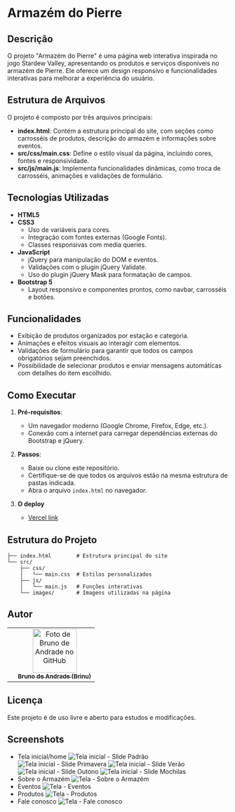 # Armazém do Pierre

## Descrição
O projeto "Armazém do Pierre" é uma página web interativa inspirada no jogo Stardew Valley, apresentando os produtos e serviços disponíveis no armazém de Pierre. Ele oferece um design responsivo e funcionalidades interativas para melhorar a experiência do usuário.

## Estrutura de Arquivos
O projeto é composto por três arquivos principais:

- **index.html**: Contém a estrutura principal do site, com seções como carrosséis de produtos, descrição do armazém e informações sobre eventos.
- **src/css/main.css**: Define o estilo visual da página, incluindo cores, fontes e responsividade.
- **src/js/main.js**: Implementa funcionalidades dinâmicas, como troca de carrosséis, animações e validações de formulário.

## Tecnologias Utilizadas
- **HTML5**
- **CSS3**
  - Uso de variáveis para cores.
  - Integração com fontes externas (Google Fonts).
  - Classes responsivas com media queries.
- **JavaScript**
  - jQuery para manipulação do DOM e eventos.
  - Validações com o plugin jQuery Validate.
  - Uso do plugin jQuery Mask para formatação de campos.
- **Bootstrap 5**
  - Layout responsivo e componentes prontos, como navbar, carrosséis e botões.

## Funcionalidades
- Exibição de produtos organizados por estação e categoria.
- Animações e efeitos visuais ao interagir com elementos.
- Validações de formulário para garantir que todos os campos obrigatórios sejam preenchidos.
- Possibilidade de selecionar produtos e enviar mensagens automáticas com detalhes do item escolhido.

## Como Executar
1. **Pré-requisitos**:
   - Um navegador moderno (Google Chrome, Firefox, Edge, etc.).
   - Conexão com a internet para carregar dependências externas do Bootstrap e jQuery.

2. **Passos**:
   - Baixe ou clone este repositório.
   - Certifique-se de que todos os arquivos estão na mesma estrutura de pastas indicada.
   - Abra o arquivo `index.html` no navegador.
3. **O deploy**
   - [Vercel link](https://armazem-do-pierre.vercel.app/)

## Estrutura do Projeto
```plaintext
├── index.html        # Estrutura principal do site
└── src/
    ├── css/
    │   └── main.css  # Estilos personalizados
    ├── js/
    │   └── main.js   # Funções interativas
    └── images/       # Imagens utilizadas na página
```

## Autor
  <table>
    <th>
      <td align="center">
        <a href="http://github.com/BrunoAndradeDinis">
          <img src="https://avatars.githubusercontent.com/u/55500337?v=4" width="100px;" alt="Foto de Bruno de Andrade no GitHub"/><br>
          <sub>
            <b>Bruno de Andrade (Brinu)</b>
          </sub>
        </a>
      </td>
    </th>
  </table>

## Licença
Este projeto é de uso livre e aberto para estudos e modificações.

## Screenshots
- Tela inicial/home
![Tela inicial - Slide Padrão](./src/images/prints/image.png)
![Tela inicial - Slide Primavera](./src/images/prints/image-1.png)
![Tela inicial - Slide Verão](./src/images/prints/image-2.png)
![Tela inicial - Slide Outono](./src/images/prints/image-3.png)
![Tela inicial - Slide Mochilas](./src/images/prints/image-4.png)
- Sobre o Armazém
![Tela - Sobre o Armazém](./src/images/prints/image-5.png)
- Eventos
![Tela - Eventos](./src/images/prints/image-6.png)
- Produtos
![Tela - Produtos](./src/images/prints/image-7.png)
- Fale conosco
![Tela - Fale conosco](./src/images/prints/image-8.png)

